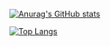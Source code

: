<div id="title">
  
[![Anurag's GitHub stats](https://github-readme-stats.vercel.app/api?username=MoonFanQAQ&show_icons=true&theme=dark)](https://github.com/MoonFanQAQ)

[![Top Langs](https://github-readme-stats.vercel.app/api/top-langs/?username=anuraghazra&layout=compact&theme=dark)](https://github.com/MoonFanQAQ)
</div>

